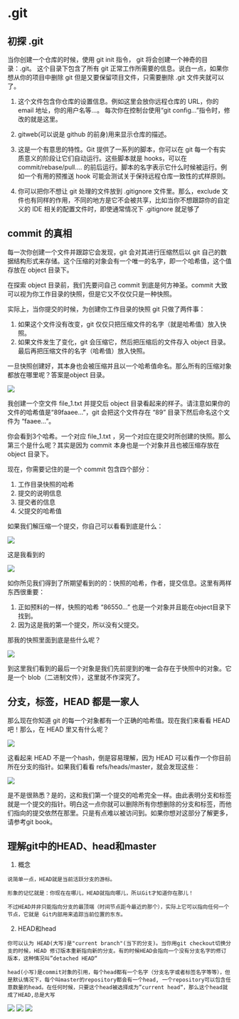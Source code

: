 # .git

##  初探 .git

当你创建一个仓库的时候，使用 git init 指令， git 将会创建一个神奇的目录：.git。
这个目录下包含了所有 git 正常工作所需要的信息。说白一点，如果你想从你的项目中删除 git 但是又要保留项目文件，只需要删除 .git 文件夹就可以了。


 1. 这个文件包含你仓库的设置信息。例如这里会放你远程仓库的 URL，你的 email 地址，你的用户名等…。 每次你在控制台使用“git config…”指令时，修改的就是这里。

 2. gitweb(可以说是 github 的前身)用来显示仓库的描述。

 3. 这是一个有意思的特性。Git 提供了一系列的脚本，你可以在 git 每一个有实质意义的阶段让它们自动运行。这些脚本就是 hooks，可以在 commit/rebase/pull…. 的前后运行。脚本的名字表示它什么时候被运行。例如一个有用的预推送 hook 可能会测试关于保持远程仓库一致性的式样原则。

 4. 你可以把你不想让 git 处理的文件放到 .gitignore 文件里。那么，exclude 文件也有同样的作用，不同的地方是它不会被共享，比如当你不想跟踪你的自定义的 IDE 相关的配置文件时，即使通常情况下 .gitignore 就足够了

## commit 的真相

每一次你创建一个文件并跟踪它会发现，git 会对其进行压缩然后以 git 自己的数据结构形式来存储。这个压缩的对象会有一个唯一的名字，即一个哈希值，这个值存放在 object 目录下。


在探索 object 目录前，我们先要问自己 commit 到底是何方神圣。commit 大致可以视为你工作目录的快照，但是它又不仅仅只是一种快照。


实际上，当你提交的时候，为创建你工作目录的快照 git 只做了两件事：

  1. 如果这个文件没有改变，git 仅仅只把压缩文件的名字（就是哈希值）放入快照。
  2. 如果文件发生了变化，git 会压缩它，然后把压缩后的文件存入 object 目录。最后再把压缩文件的名字（哈希值）放入快照。


一旦快照创建好，其本身也会被压缩并且以一个哈希值命名。那么所有的压缩对象都放在哪里呢？答案是object 目录。

<img src="img/1.png" />

我创建一个空文件 file_1.txt 并提交后 object 目录看起来的样子。请注意如果你的文件的哈希值是“89faaee…”，git 会把这个文件存在 “89” 目录下然后命名这个文件为 “faaee…”。


你会看到3个哈希。一个对应 file_1.txt ，另一个对应在提交时所创建的快照。那么第三个是什么呢？其实是因为 commit 本身也是一个对象并且也被压缩存放在 object 目录下。

现在，你需要记住的是一个 commit 包含四个部分：

  1. 工作目录快照的哈希
  2. 提交的说明信息
  3. 提交者的信息
  4. 父提交的哈希值

如果我们解压缩一个提交，你自己可以看看到底是什么：

<img src="img/2.png" />

这是我看到的

<img src="img/3.png" />

如你所见我们得到了所期望看到的的：快照的哈希，作者，提交信息。这里有两样东西很重要：

  1. 正如预料的一样，快照的哈希 “86550…” 也是一个对象并且能在object目录下找到。
  2. 因为这是我的第一个提交，所以没有父提交。

那我的快照里面到底是些什么呢？

<img src="img/4.png" />

到这里我们看到的最后一个对象是我们先前提到的唯一会存在于快照中的对象。它是一个 blob（二进制文件），这里就不作深究了。


## 分支，标签，HEAD 都是一家人

那么现在你知道 git 的每一个对象都有一个正确的哈希值。现在我们来看看 HEAD 吧！那么，在 HEAD 里又有什么呢？

<img src="img/5.png" />

这看起来 HEAD 不是一个hash，倒是容易理解，因为 HEAD 可以看作一个你目前所在分支的指针。如果我们看看 refs/heads/master，就会发现这些：

<img src="img/6.png" />

是不是很熟悉？是的，这和我们第一个提交的哈希完全一样。由此表明分支和标签就是一个提交的指针。明白这一点你就可以删除所有你想删除的分支和标签，而他们指向的提交依然在那里。只是有点难以被访问到。如果你想对这部分了解更多，请参考git book。


## 理解git中的HEAD、head和master

1. 概念

```
说简单一点，HEAD就是当前活跃分支的游标。

形象的记忆就是：你现在在哪儿，HEAD就指向哪儿，所以Git才知道你在那儿！

不过HEAD并非只能指向分支的最顶端（时间节点距今最近的那个），实际上它可以指向任何一个节点，它就是 Git内部用来追踪当前位置的东东。

```

2. HEAD和head

```
你可以认为 HEAD(大写)是"current branch"(当下的分支)。当你用git checkout切换分支的时候，HEAD 修订版本重新指向新的分支。有的时候HEAD会指向一个没有分支名字的修订版本，这种情况叫”detached HEAD“

head(小写)是commit对象的引用，每个head都有一个名字（分支名字或者标签名字等等），但是默认情况下，每个叫master的repository都会有一个head, 一个repository可以包含任意数量的head。在任何时候，只要这个head被选择成为”current head“，那么这个head就成了HEAD,总是大写

```

<img src="img/7.png" />
<img src="img/8.png" />
<img src="img/9.png" />

